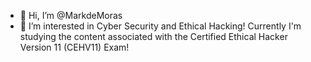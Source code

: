 - 👋 Hi, I’m @MarkdeMoras
- 👀 I’m interested in Cyber Security and Ethical Hacking!
Currently I'm studying the content associated with the Certified Ethical Hacker Version 11 (CEHV11) Exam!
